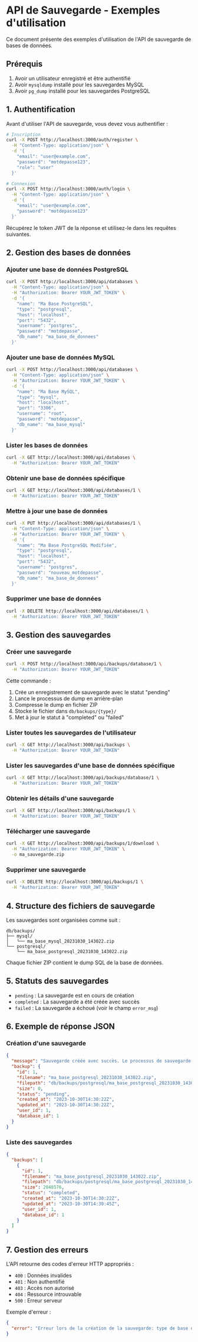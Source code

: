# API de Sauvegarde - Exemples d'utilisation

Ce document présente des exemples d'utilisation de l'API de sauvegarde de bases de données.

## Prérequis

1. Avoir un utilisateur enregistré et être authentifié
2. Avoir `mysqldump` installé pour les sauvegardes MySQL
3. Avoir `pg_dump` installé pour les sauvegardes PostgreSQL

## 1. Authentification

Avant d'utiliser l'API de sauvegarde, vous devez vous authentifier :

```bash
# Inscription
curl -X POST http://localhost:3000/auth/register \
  -H "Content-Type: application/json" \
  -d '{
    "email": "user@example.com",
    "password": "motdepasse123",
    "role": "user"
  }'

# Connexion
curl -X POST http://localhost:3000/auth/login \
  -H "Content-Type: application/json" \
  -d '{
    "email": "user@example.com",
    "password": "motdepasse123"
  }'
```

Récupérez le token JWT de la réponse et utilisez-le dans les requêtes suivantes.

## 2. Gestion des bases de données

### Ajouter une base de données PostgreSQL

```bash
curl -X POST http://localhost:3000/api/databases \
  -H "Content-Type: application/json" \
  -H "Authorization: Bearer YOUR_JWT_TOKEN" \
  -d '{
    "name": "Ma Base PostgreSQL",
    "type": "postgresql",
    "host": "localhost",
    "port": "5432",
    "username": "postgres",
    "password": "motdepasse",
    "db_name": "ma_base_de_donnees"
  }'
```

### Ajouter une base de données MySQL

```bash
curl -X POST http://localhost:3000/api/databases \
  -H "Content-Type: application/json" \
  -H "Authorization: Bearer YOUR_JWT_TOKEN" \
  -d '{
    "name": "Ma Base MySQL",
    "type": "mysql",
    "host": "localhost",
    "port": "3306",
    "username": "root",
    "password": "motdepasse",
    "db_name": "ma_base_mysql"
  }'
```

### Lister les bases de données

```bash
curl -X GET http://localhost:3000/api/databases \
  -H "Authorization: Bearer YOUR_JWT_TOKEN"
```

### Obtenir une base de données spécifique

```bash
curl -X GET http://localhost:3000/api/databases/1 \
  -H "Authorization: Bearer YOUR_JWT_TOKEN"
```

### Mettre à jour une base de données

```bash
curl -X PUT http://localhost:3000/api/databases/1 \
  -H "Content-Type: application/json" \
  -H "Authorization: Bearer YOUR_JWT_TOKEN" \
  -d '{
    "name": "Ma Base PostgreSQL Modifiée",
    "type": "postgresql",
    "host": "localhost",
    "port": "5432",
    "username": "postgres",
    "password": "nouveau_motdepasse",
    "db_name": "ma_base_de_donnees"
  }'
```

### Supprimer une base de données

```bash
curl -X DELETE http://localhost:3000/api/databases/1 \
  -H "Authorization: Bearer YOUR_JWT_TOKEN"
```

## 3. Gestion des sauvegardes

### Créer une sauvegarde

```bash
curl -X POST http://localhost:3000/api/backups/database/1 \
  -H "Authorization: Bearer YOUR_JWT_TOKEN"
```

Cette commande :
1. Crée un enregistrement de sauvegarde avec le statut "pending"
2. Lance le processus de dump en arrière-plan
3. Compresse le dump en fichier ZIP
4. Stocke le fichier dans `db/backups/{type}/`
5. Met à jour le statut à "completed" ou "failed"

### Lister toutes les sauvegardes de l'utilisateur

```bash
curl -X GET http://localhost:3000/api/backups \
  -H "Authorization: Bearer YOUR_JWT_TOKEN"
```

### Lister les sauvegardes d'une base de données spécifique

```bash
curl -X GET http://localhost:3000/api/backups/database/1 \
  -H "Authorization: Bearer YOUR_JWT_TOKEN"
```

### Obtenir les détails d'une sauvegarde

```bash
curl -X GET http://localhost:3000/api/backups/1 \
  -H "Authorization: Bearer YOUR_JWT_TOKEN"
```

### Télécharger une sauvegarde

```bash
curl -X GET http://localhost:3000/api/backups/1/download \
  -H "Authorization: Bearer YOUR_JWT_TOKEN" \
  -o ma_sauvegarde.zip
```

### Supprimer une sauvegarde

```bash
curl -X DELETE http://localhost:3000/api/backups/1 \
  -H "Authorization: Bearer YOUR_JWT_TOKEN"
```

## 4. Structure des fichiers de sauvegarde

Les sauvegardes sont organisées comme suit :

```
db/backups/
├── mysql/
│   └── ma_base_mysql_20231030_143022.zip
└── postgresql/
    └── ma_base_postgresql_20231030_143022.zip
```

Chaque fichier ZIP contient le dump SQL de la base de données.

## 5. Statuts des sauvegardes

- `pending` : La sauvegarde est en cours de création
- `completed` : La sauvegarde a été créée avec succès
- `failed` : La sauvegarde a échoué (voir le champ `error_msg`)

## 6. Exemple de réponse JSON

### Création d'une sauvegarde

```json
{
  "message": "Sauvegarde créée avec succès. Le processus de sauvegarde a commencé.",
  "backup": {
    "id": 1,
    "filename": "ma_base_postgresql_20231030_143022.zip",
    "filepath": "db/backups/postgresql/ma_base_postgresql_20231030_143022.zip",
    "size": 0,
    "status": "pending",
    "created_at": "2023-10-30T14:30:22Z",
    "updated_at": "2023-10-30T14:30:22Z",
    "user_id": 1,
    "database_id": 1
  }
}
```

### Liste des sauvegardes

```json
{
  "backups": [
    {
      "id": 1,
      "filename": "ma_base_postgresql_20231030_143022.zip",
      "filepath": "db/backups/postgresql/ma_base_postgresql_20231030_143022.zip",
      "size": 2048576,
      "status": "completed",
      "created_at": "2023-10-30T14:30:22Z",
      "updated_at": "2023-10-30T14:30:45Z",
      "user_id": 1,
      "database_id": 1
    }
  ]
}
```

## 7. Gestion des erreurs

L'API retourne des codes d'erreur HTTP appropriés :

- `400` : Données invalides
- `401` : Non authentifié
- `403` : Accès non autorisé
- `404` : Ressource introuvable
- `500` : Erreur serveur

Exemple d'erreur :

```json
{
  "error": "Erreur lors de la création de la sauvegarde: type de base de données non supporté: oracle"
}
```

